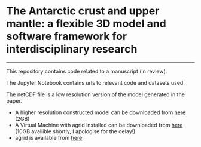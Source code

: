 # The Antarctic crust and upper mantle: a flexible 3D model and software framework for interdisciplinary research

---

This repository contains code related to a manuscript (in review). 

The Jupyter Notebook contains urls to relevant code and datasets used. 

The netCDF file is a low resolution version of the model generated in the paper.

- A higher resolution constructed model can be downloaded from [here](https://cloudstor.aarnet.edu.au/plus/s/gwthBd9wHI6c5sm) (2GB)
- A Virtual Machine with agrid installed can be downloaded from [here](https://cloudstor.aarnet.edu.au/plus/s/gwthBd9wHI6c5sm) (10GB availible shortly, I apologise for the delay!) 
- agrid is available from [here](https://github.com/TobbeTripitaka/agrid)
